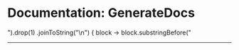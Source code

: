 # Documentation: GenerateDocs

").drop(1)
.joinToString("\n") { block ->
block.substringBefore("

---